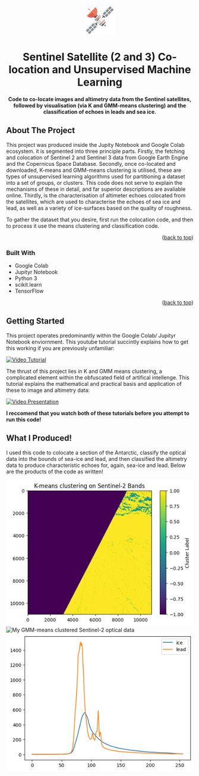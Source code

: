
<!-- PROJECT LOGO -->
<br />
<div align="center">
  <a href="https://github.com/othneildrew/Best-README-Template">
    <img src="images/satellite-flat-icon.png" alt="Logo" width="80" height="80">
  </a>

  <h1 align="center">Sentinel Satellite (2 and 3) Co-location and Unsupervised Machine Learning</h1>
  <h4 align="center">
    Code to co-locate images and altimetry data from the Sentinel satellites,
    followed by visualisation (via K and GMM-means clustering) and the
    classification of echoes in leads and sea ice.
  </h4>
</div>

<!-- ABOUT THE PROJECT -->
## About The Project
This project was produced inside the Jupity Notebook and Google Colab ecosystem. it is segmented into three principle parts.
Firstly, the fetching and colocation of Sentinel 2 and Sentinel 3 data from Google Earth Engine and the Copernicus Space 
Database. Secondly, once co-located and downloaded, K-means and GMM-means clustering is utilised, these are types of unsupervised learning 
algorithms used for partitioning a dataset into a set of groups, or clusters. This code does not serve to explain the mechanisms
of these in detail, and far superior descriptions are avaliable online. Thirdly, is the characterisation of altimeter echoes colocated from 
the satellites, which are used to characterise the echoes of sea ice and lead, as well as a variety of ice-surfaces based on the quality of 
roughness. 

To gather the dataset that you desire, first run the colocation code, and then to process it use the means clustering and classification code. 

<p align="right">(<a href="#readme-top">back to top</a>)</p>

### Built With

- Google Colab
- Jupityr Notebook
- Python 3
- scikit.learn
- TensorFlow
  
<p align="right">(<a href="#readme-top">back to top</a>)</p>

<!-- GETTING STARTED -->
## Getting Started

This project operates predominantly within the Google Colab/ Jupityr Notebook enviornment. This youtube tutorial succintly explains how to get this working if you are previously unfamiliar:

[![Video Tutorial](https://img.youtube.com/vi/agj3AxNPDWU/0.jpg)](https://www.youtube.com/watch?v=agj3AxNPDWU)

The thrust of this project lies in K and GMM means clustering, a complicated element within the obfuscated field of artifical intellenge. This tutorial explains the mathematical and practical basis and application of these to image and altimetry data:

[![Video Presentation](https://img.youtube.com/vi/4FG0TWJRRPI/0.jpg)](https://www.youtube.com/watch?v=4FG0TWJRRPI)

**I reccomend that you watch both of these tutorials before you attempt to run this code!**

## What I Produced!

I used this code to colocate a section of the Antarctic, classify the optical data into the bounds of sea-ice and lead, and then classified the altimetry data to produce characteristic echoes for, again, sea-ice and lead. Below are the products of the code as written!

![My K-means clustered Sentinel-2 optical data](images/K-means%20clustering%20on%20Sentinel%202%20bands.png)
![My GMM-means clustered Sentinel-2 optical data](images/GMM%clustering.png)
![My characterised altimetry data!](images/CharacterisedWaves.png)
